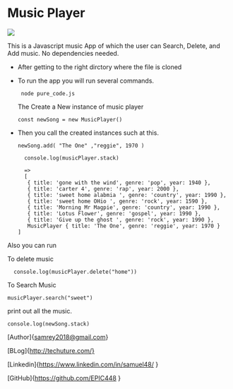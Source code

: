 # Music Player 

![](https://media.giphy.com/media/xT5LMCzMVpWq1aXrqw/giphy.gif)

This is a Javascript music App of which the user can Search, Delete, and Add music. No dependencies needed.


- After getting to the right dirctory where the file is cloned 

- To run the app you will run several commands. 


    ```
     node pure_code.js
    ```
    The Create a New instance of music player

    ```
    const newSong = new MusicPlayer()
    ```

- Then you call the created instances such at this. 

 
     ```
     newSong.add( "The One" ,"reggie", 1970 )

       console.log(musicPlayer.stack)  

       =>
       [
        { title: 'gone with the wind', genre: 'pop', year: 1940 },
        { title: 'carter 4', genre: 'rap', year: 2000 },
        { title: 'sweet home alabmia ', genre: 'country', year: 1990 },
        { title: 'sweet home OHio ', genre: 'rock', year: 1590 },
        { title: 'Morning Mr Magpie', genre: 'country', year: 1990 },
        { title: 'Lotus Flower', genre: 'gospel', year: 1990 },
        { title: 'Give up the ghost ', genre: 'rock', year: 1990 },
        MusicPlayer { title: 'The One', genre: 'reggie', year: 1970 }
     ]
     ```

 Also you can run 

  To delete music
   ```
     console.log(musicPlayer.delete("home")) 
  ``` 

   To Search Music 
   ```
  musicPlayer.search("sweet") 
  ```
  print out all the music.

  ```
console.log(newSong.stack)  
```

[Author]{samrey2018@gmail.com}

[BLog]{http://techuture.com/}

[Linkedin]{https://www.linkedin.com/in/samuel48/ }

[GitHub]{https://github.com/EPIC448 }